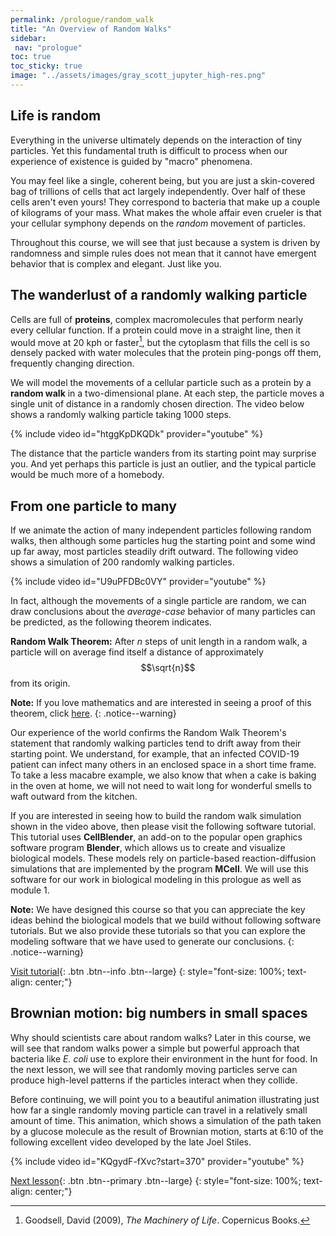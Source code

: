 ```yaml
---
permalink: /prologue/random_walk
title: "An Overview of Random Walks"
sidebar:
 nav: "prologue"
toc: true
toc_sticky: true
image: "../assets/images/gray_scott_jupyter_high-res.png"
---
```


## Life is random

Everything in the universe ultimately depends on the interaction of tiny particles. Yet this fundamental truth is difficult to process when our experience of existence is guided by "macro" phenomena.

You may feel like a single, coherent being, but you are just a skin-covered bag of trillions of cells that act largely independently. Over half of these cells aren't even yours! They correspond to bacteria that make up a couple of kilograms of your mass. What makes the whole affair even crueler is that your cellular symphony depends on the *random* movement of particles.

Throughout this course, we will see that just because a system is driven by randomness and simple rules does not mean that it cannot have emergent behavior that is complex and elegant. Just like you.

## The wanderlust of a randomly walking particle

Cells are full of **proteins**, complex macromolecules that perform nearly every cellular function. If a protein could move in a straight line, then it would move at 20 kph or faster[^machinery], but the cytoplasm that fills the cell is so densely packed with water molecules that the protein ping-pongs off them, frequently changing direction.

We will model the movements of a cellular particle such as a protein by a **random walk** in a two-dimensional plane. At each step, the particle moves a single unit of distance in a randomly chosen direction. The video below shows a randomly walking particle taking 1000 steps.

{% include video id="htggKpDKQDk" provider="youtube" %}

The distance that the particle wanders from its starting point may surprise you. And yet perhaps this particle is just an outlier, and the typical particle would be much more of a homebody.

## From one particle to many

If we animate the action of many independent particles following random walks, then although some particles hug the starting point and some wind up far away, most particles steadily drift outward. The following video shows a simulation of 200 randomly walking particles.

{% include video id="U9uPFDBc0VY" provider="youtube" %}

In fact, although the movements of a single particle are random, we can draw conclusions about the *average-case* behavior of many particles can be predicted, as the following theorem indicates.

**Random Walk Theorem:** After *n* steps of unit length in a random walk, a particle will on average find itself a distance of approximately $$\sqrt{n}$$ from its origin.

**Note:** If you love mathematics and are interested in seeing a proof of this theorem, click <a href="../assets/tex/random_walk_theorem.pdf" download>here</a>.
{: .notice--warning}

Our experience of the world confirms the Random Walk Theorem's statement that randomly walking particles tend to drift away from their starting point. We understand, for example, that an infected COVID-19 patient can infect many others in an enclosed space in a short time frame. To take a less macabre example, we also know that when a cake is baking in the oven at home, we will not need to wait long for wonderful smells to waft outward from the kitchen.

If you are interested in seeing how to build the random walk simulation shown in the video above, then please visit the following software tutorial. This tutorial uses **CellBlender**, an add-on to the popular open graphics software program **Blender**, which allows us to create and visualize biological models. These models rely on particle-based reaction-diffusion simulations that are implemented by the program **MCell**. We will use this software for our work in biological modeling in this prologue as well as module 1.

**Note:** We have designed this course so that you can appreciate the key ideas behind the biological models that we build without following software tutorials. But we also provide these tutorials so that you can explore the modeling software that we have used to generate our conclusions.
{: .notice--warning}

[Visit tutorial](tutorial-random-walk){: .btn .btn--info .btn--large}
{: style="font-size: 100%; text-align: center;"}

## Brownian motion: big numbers in small spaces

Why should scientists care about random walks? Later in this course, we will see that random walks power a simple but powerful approach that bacteria like *E. coli* use to explore their environment in the hunt for food. In the next lesson, we will see that randomly moving particles serve can produce high-level patterns if the particles interact when they collide.

Before continuing, we will point you to a beautiful animation illustrating just how far a single randomly moving particle can travel in a relatively small amount of time. This animation, which shows a simulation of the path taken by a glucose molecule as the result of Brownian motion, starts at 6:10 of the following excellent video developed by the late Joel Stiles.

{% include video id="KQgydF-fXvc?start=370" provider="youtube" %}

[Next lesson](reaction-diffusion){: .btn .btn--primary .btn--large}
{: style="font-size: 100%; text-align: center;"}

[^machinery]: Goodsell, David (2009), *The Machinery of Life*. Copernicus Books.
